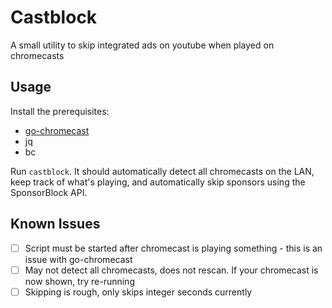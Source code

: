 # Castblock
A small utility to skip integrated ads on youtube when played on chromecasts

## Usage
Install the prerequisites:
* [go-chromecast](https://github.com/vishen/go-chromecast)
* jq
* bc

Run `castblock`. It should automatically detect all chromecasts on the LAN, keep track of what's playing, and automatically skip sponsors using the SponsorBlock API.

## Known Issues
- [ ] Script must be started after chromecast is playing something - this is an issue with go-chromecast
- [ ] May not detect all chromecasts, does not rescan. If your chromecast is now shown, try re-running
- [ ] Skipping is rough, only skips integer seconds currently
